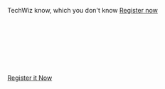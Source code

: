 
<!DOCTYPE html>
<html>
   <head>
     <title>homepage</title>
     <link rel="stylesheet" href="reg-style.css"  type="text/css" >
   </head>
  
  <body >
      <div class="container">
        <div class="heading">
        <br><br><br>
           <span class="title1">TechWiz</span>
           <span class="title2">  know, which you don't know </span>
          <a href="signpage.html"  class="register">Register now </a</div>
       </div> 
      <br><br><br><br><br><br><br><br>
      <div class="footer">Register it Now
      </div>
  </body>

</html>
